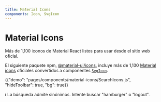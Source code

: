 ```yaml
---
title: Material Icons
components: Icon, SvgIcon
---
```


# Material Icons

<p class="description">Más de 1,100 iconos de Material React listos para usar desde el sitio web oficial.</p>

El siguiente paquete npm, [@material-ui/icons](https://www.npmjs.com/package/@material-ui/icons), incluye más de 1,100 [Material icons](https://material.io/tools/icons/?style=baseline) oficiales convertidos a componentes [`SvgIcon`](/api/svg-icon/).

{{"demo": "pages/components/material-icons/SearchIcons.js", "hideToolbar": true, "bg": true}}

ℹ️ La búsqueda admite sinónimos. Intente buscar "hamburger" o "logout".